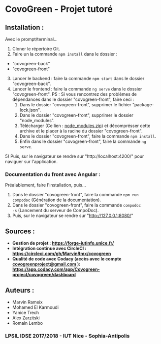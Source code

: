 # CovoGreen - Projet tutoré

## Installation :

Avec le prompt/terminal...

1) Cloner le répertoire Git.
2) Faire un la commande <code>npm install</code> dans le dossier :
  - "covogreen-back"
  - "covogreen-front"
3) Lancer le backend : faire la commande <code>npm start</code> dans le dossier "covogreen-back".
4) Lancer le frontend : faire la commande <code>ng serve</code> dans le dossier "covogreen-front".
   PS : Si vous rencontrez des problèmes de dépendances dans le dossier "covogreen-front", faire ceci :
   <ol>
     <li>Dans le dossier "covogreen-front", supprimer le fichier "package-lock.json".</li>
     <li>Dans le dossier "covogreen-front", supprimer le dossier "node_modules".</li>
     <li>Télécharger (Ce lien : <a href="https://drive.google.com/open?id=1Mt1yjcz-6puBYNztX5OyjCTzwaC_ZYsQ">node_modules.zip</a>) et décomprésser cette archive et le placer à la racine du dossier "covogreen-front".</li>
     <li>Dans le dossier "covogreen-front", faire la commande <code>npm install</code>.</li>
     <li>Enfin dans le dossier "covogreen-front", faire la commande <code>ng serve</code>.</li>
  </ol>
5) Puis, sur le navigateur se rendre sur "http://localhost:4200/" pour naviguer sur l'application.

### Documentation du front avec Angular :

Préalablement, faire l'installation, puis...

1) Dans le dossier "covogreen-front", faire la commande <code>npm run compodoc</code> (Génération de la documentation).
2) Dans le dossier "covogreen-front", faire la commande <code>compodoc -s</code> (Lancement du serveur de CompoDoc).
3) Puis, sur le navigateur se rendre sur "http://127.0.0.1:8080/"

## Sources :
* **Gestion de projet : <https://forge-iutinfo.unice.fr/>**
* **Intégration continue avec CircleCI : <https://circleci.com/gh/MarvinRmx/covogreen>**
* **Qualité de code avec Codacy (accès avec le compte covogreenproject@gmail.com ): <https://app.codacy.com/app/Covogreen-project/covogreen/dashboard>**

## Auteurs :

* Marvin Rameix
* Mohamed El Karmoudi
* Yanice Trech
* Alex Zarzitski
* Romain Lembo

### LPSIL IDSE 2017/2018 - IUT Nice - Sophia-Antipolis
